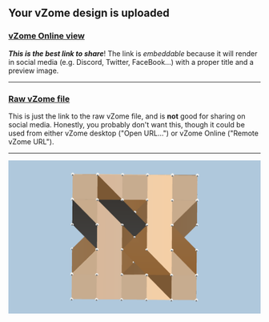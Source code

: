 ## Your vZome design is uploaded

### [vZome Online view][embed]

***This is the best link to share***!  The link is *embeddable* because it will render in social media (e.g. Discord, Twitter, FaceBook...) with a proper title and a preview image.

---

### [Raw vZome file][raw]

This is just the link to the raw vZome file, and is **not** good for
sharing on social media.
Honestly, you probably don't want this, though it could be used from either
vZome desktop ("Open URL...") or vZome Online ("Remote vZome URL").

---

![Image](<Tetraxis-3-axis-hybrid-color.png>)


[embed]: <https://vzome.com/app/embed.py?url=https://raw.githubusercontent.com/John-Kostick/vzome-sharing/main/2021/08/10/22-35-04-Tetraxis-3-axis-hybrid-color/Tetraxis-3-axis-hybrid-color.vZome>
[raw]: <https://raw.githubusercontent.com/John-Kostick/vzome-sharing/main/2021/08/10/22-35-04-Tetraxis-3-axis-hybrid-color/Tetraxis-3-axis-hybrid-color.vZome>
